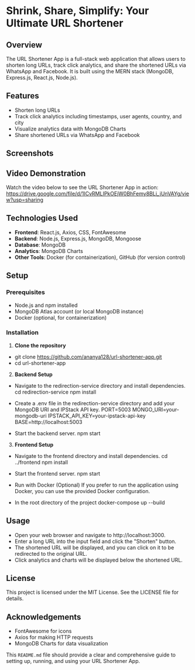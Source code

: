 # Shrink, Share, Simplify: Your Ultimate URL Shortener

## Overview

The URL Shortener App is a full-stack web application that allows users to shorten long URLs, track click analytics, and share the shortened URLs via WhatsApp and Facebook. It is built using the MERN stack (MongoDB, Express.js, React.js, Node.js).

## Features

- Shorten long URLs
- Track click analytics including timestamps, user agents, country, and city
- Visualize analytics data with MongoDB Charts
- Share shortened URLs via WhatsApp and Facebook

## Screenshots

## Video Demonstration
Watch the video below to see the URL Shortener App in action:
https://drive.google.com/file/d/1ICvRMLIPkOEjW0BhFemy8BLi_jUnVAYg/view?usp=sharing

## Technologies Used

- **Frontend**: React.js, Axios, CSS, FontAwesome
- **Backend**: Node.js, Express.js, MongoDB, Mongoose
- **Database**: MongoDB
- **Analytics**: MongoDB Charts
- **Other Tools**: Docker (for containerization), GitHub (for version control)

## Setup

### Prerequisites

- Node.js and npm installed
- MongoDB Atlas account (or local MongoDB instance)
- Docker (optional, for containerization)

### Installation

1. **Clone the repository**

- git clone https://github.com/ananya128/url-shortener-app.git
- cd url-shortener-app

2. **Backend Setup**
   
- Navigate to the redirection-service directory and install dependencies.
  cd redirection-service
  npm install

- Create a .env file in the redirection-service directory and add your MongoDB URI and IPStack API key.
  PORT=5003
  MONGO_URI=your-mongodb-uri
  IPSTACK_API_KEY=your-ipstack-api-key
  BASE=http://localhost:5003

- Start the backend server.
  npm start

3. **Frontend Setup**
   
- Navigate to the frontend directory and install dependencies.
  cd ../frontend
  npm install

- Start the frontend server.
  npm start

- Run with Docker (Optional)
  If you prefer to run the application using Docker, you can use the provided Docker configuration.

- In the root directory of the project
  docker-compose up --build
  
## Usage
- Open your web browser and navigate to http://localhost:3000.
- Enter a long URL into the input field and click the "Shorten" button.
- The shortened URL will be displayed, and you can click on it to be redirected to the original URL.
- Click analytics and charts will be displayed below the shortened URL.

## License
This project is licensed under the MIT License. See the LICENSE file for details.

## Acknowledgements
- FontAwesome for icons
- Axios for making HTTP requests
- MongoDB Charts for data visualization

This `README.md` file should provide a clear and comprehensive guide to setting up, running, and using your URL Shortener App.
